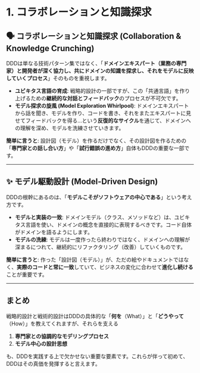# 1. コラボレーションと知識探求

## 🗣️ コラボレーションと知識探求 (Collaboration & Knowledge Crunching)

DDDは単なる技術パターン集ではなく、「**ドメインエキスパート（業務の専門家）と開発者が深く協力し、共にドメインの知識を探求し、それをモデルに反映していくプロセス**」そのものを重視します。

- **ユビキタス言語の育成**: 戦略的設計の一部ですが、この「共通言語」を作り上げるための**継続的な対話とフィードバック**のプロセスが不可欠です。
- **モデル探求の旋風 (Model Exploration Whirlpool)**: ドメインエキスパートから話を聞き、モデルを作り、コードを書き、それをまたエキスパートに見せてフィードバックを得る…という**反復的なサイクル**を通じて、ドメインへの理解を深め、モデルを洗練させていきます。

**簡単に言うと**: 設計図（モデル）を作るだけでなく、その設計図を作るための「**専門家との話し合い方**」や「**試行錯誤の進め方**」自体もDDDの重要な一部です。

---

## ✨ モデル駆動設計 (Model-Driven Design)

DDDの根幹にあるのは、「**モデルこそがソフトウェアの中心である**」という考え方です。

- **モデルと実装の一致**: ドメインモデル（クラス、メソッドなど）は、ユビキタス言語を使い、ドメインの概念を直接的に表現するべきです。コード自体がドメインを語るようにします。
- **モデルの洗練**: モデルは一度作ったら終わりではなく、ドメインへの理解が深まるにつれて、継続的にリファクタリング（改善）していくものです。

**簡単に言うと**: 作った「設計図（モデル）」が、ただの絵やドキュメントではなく、**実際のコードと常に一致**していて、ビジネスの変化に合わせて**進化し続ける**ことが重要です。

---

## まとめ

戦略的設計と戦術的設計はDDDの具体的な「**何を**（What）」と「**どうやって**（How）」を教えてくれますが、それらを支える

1. **専門家との協調的なモデリングプロセス**
2. **モデル中心の設計思想**

も、DDDを実践する上で欠かせない重要な要素です。これらが伴って初めて、DDDはその真価を発揮すると言えます。